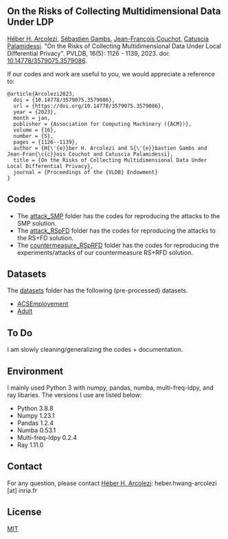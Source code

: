 ## On the Risks of Collecting Multidimensional Data Under LDP

[Héber H. Arcolezi](https://hharcolezi.github.io/), [Sébastien Gambs](https://sebastiengambs.openum.ca/), [Jean-François Couchot](https://members.femto-st.fr/jf-couchot/en), [Catuscia Palamidessi](http://www.lix.polytechnique.fr/Labo/Catuscia.Palamidessi/). "On the Risks of Collecting Multidimensional Data Under Local Differential Privacy". PVLDB, 16(5): 1126 - 1139, 2023. doi: [10.14778/3579075.3579086](https://www.vldb.org/pvldb/vol16/p1126-arcolezi.pdf).

If our codes and work are useful to you, we would appreciate a reference to:

```
@article{Arcolezi2023,
  doi = {10.14778/3579075.3579086},
  url = {https://doi.org/10.14778/3579075.3579086},
  year = {2023},
  month = jan,
  publisher = {Association for Computing Machinery ({ACM})},
  volume = {16},
  number = {5},
  pages = {1126--1139},
  author = {H{\'{e}}ber H. Arcolezi and S{\'{e}}bastien Gambs and Jean-Fran{\c{c}}ois Couchot and Catuscia Palamidessi},
  title = {On the Risks of Collecting Multidimensional Data Under Local Differential Privacy},
  journal = {Proceedings of the {VLDB} Endowment}
}
```

## Codes
- The [attack_SMP](https://github.com/hharcolezi/risks-ldp/tree/main/attack_SMP) folder has the codes for reproducing the attacks to the SMP solution.
- The [attack_RSpFD](https://github.com/hharcolezi/risks-ldp/tree/main/attack_RSpFD) folder has the codes for reproducing the attacks to the RS+FD solution.
- The [countermeasure_RSpRFD](https://github.com/hharcolezi/risks-ldp/tree/main/countermeasure_RSpRFD) folder has the codes for reproducing the experiments/attacks of our countermeasure RS+RFD solution.

## Datasets
The [datasets](https://github.com/hharcolezi/risks-ldp/tree/main/datasets) folder has the following (pre-processed) datasets.
- [ACSEmployement](https://github.com/zykls/folktables)
- [Adult](https://archive.ics.uci.edu/ml/datasets/adult)

## To Do
I am slowly cleaning/generalizing the codes + documentation.

## Environment
I mainly used Python 3 with numpy, pandas, numba, multi-freq-ldpy, and ray libaries. The versions I use are listed below:

- Python 3.8.8
- Numpy 1.23.1
- Pandas 1.2.4
- Numba 0.53.1
- Multi-freq-ldpy 0.2.4
- Ray 1.11.0

## Contact
For any question, please contact [Héber H. Arcolezi](https://hharcolezi.github.io/): heber.hwang-arcolezi [at] inria.fr

## License
[MIT](https://github.com/hharcolezi/risks-ldp/blob/main/LICENSE)
